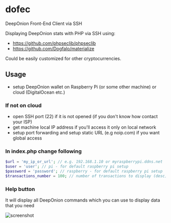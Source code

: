# dofec
DeepOnion Front-End Client via SSH

Displaying DeepOnion stats with PHP via SSH using:
- https://github.com/phpseclib/phpseclib
- https://github.com/Dogfalo/materialize

Could be easily customized for other cryptocurrencies.


## Usage
- setup DeepOnion wallet on Raspberry Pi (or some other machine) or cloud (DigitalOcean etc.)
### If not on cloud
- open SSH port (22) if it is not opened (if you don't know how contact your ISP)
- get machine local IP address if you'll access it only on local network
- setup port forwarding and setup static URL (e.g noip.com) if you want global access
### In index.php change following
```php
$url = 'my_ip_or_url'; // e.g. 192.168.1.10 or myraspberrypi.ddns.net
$user = 'user'; // pi - for default raspberry pi setup
$password = 'password'; // raspberry - for default raspberry pi setup
$transactions_number = 100; // number of transactions to display (desc)
```
### Help button
It will display all DeepOnion commands which you can use to display data that you need

![screenshot](https://i.imgur.com/JWDVQZo.jpg)
